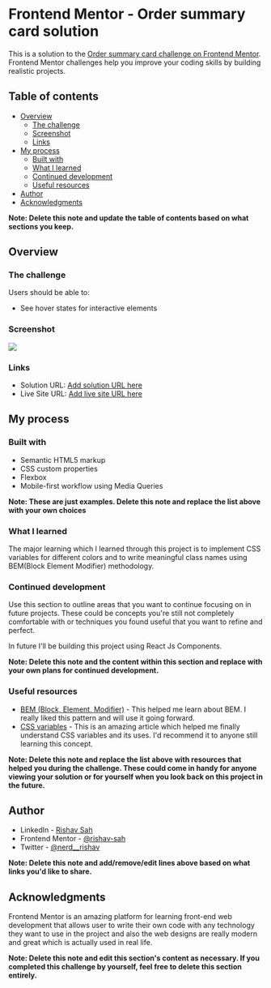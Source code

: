 # Frontend Mentor - Order summary card solution

This is a solution to the [Order summary card challenge on Frontend Mentor](https://www.frontendmentor.io/challenges/order-summary-component-QlPmajDUj). Frontend Mentor challenges help you improve your coding skills by building realistic projects.

## Table of contents

- [Overview](#overview)
  - [The challenge](#the-challenge)
  - [Screenshot](#screenshot)
  - [Links](#links)
- [My process](#my-process)
  - [Built with](#built-with)
  - [What I learned](#what-i-learned)
  - [Continued development](#continued-development)
  - [Useful resources](#useful-resources)
- [Author](#author)
- [Acknowledgments](#acknowledgments)

**Note: Delete this note and update the table of contents based on what sections you keep.**

## Overview

### The challenge

Users should be able to:

- See hover states for interactive elements

### Screenshot

![](./design/desktop/desktop-preview.jpg)

### Links

- Solution URL: [Add solution URL here](https://your-solution-url.com)
- Live Site URL: [Add live site URL here](https://your-live-site-url.com)

## My process

### Built with

- Semantic HTML5 markup
- CSS custom properties
- Flexbox
- Mobile-first workflow using Media Queries

**Note: These are just examples. Delete this note and replace the list above with your own choices**

### What I learned

The major learning which I learned through this project is to implement CSS variables for different colors and to write meaningful class names using BEM(Block Element Modifier) methodology.

### Continued development

Use this section to outline areas that you want to continue focusing on in future projects. These could be concepts you're still not completely comfortable with or techniques you found useful that you want to refine and perfect.

In future I'll be building this project using React Js Components.

**Note: Delete this note and the content within this section and replace with your own plans for continued development.**

### Useful resources

- [BEM (Block, Element, Modifier)](https://en.bem.info/methodology/quick-start/) - This helped me learn about BEM. I really liked this pattern and will use it going forward.
- [CSS variables](https://developer.mozilla.org/en-US/docs/Web/CSS/Using_CSS_custom_properties) - This is an amazing article which helped me finally understand CSS variables and its uses. I'd recommend it to anyone still learning this concept.

**Note: Delete this note and replace the list above with resources that helped you during the challenge. These could come in handy for anyone viewing your solution or for yourself when you look back on this project in the future.**

## Author

- LinkedIn - [Rishav Sah](https://www.linkedin.com/in/rishav-sah-b1966b190/)
- Frontend Mentor - [@rishav-sah](https://www.frontendmentor.io/profile/rishav-sah)
- Twitter - [@nerd\_\_rishav](https://twitter.com/nerd_rishav)

**Note: Delete this note and add/remove/edit lines above based on what links you'd like to share.**

## Acknowledgments

Frontend Mentor is an amazing platform for learning front-end web development that allows user to write their own code with any technology they want to use in the project and also the web designs are really modern and great which is actually used in real life.

**Note: Delete this note and edit this section's content as necessary. If you completed this challenge by yourself, feel free to delete this section entirely.**
